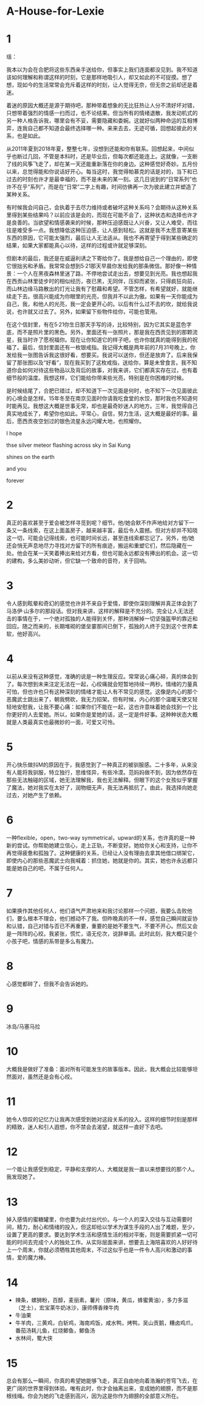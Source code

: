 # A-House-for-Lexie

# 1
瑶：

我本以为会在合肥将这些东西亲手送给你，但事实上我们连面都没见到。我不知道该如何理解和称谓这样的时刻，它是那样地吸引人，却又如此的不可捉摸。想了想，现如今的生活常常会充斥着这样的时刻，让人觉得无奈，但无奈之前却还是着迷。

着迷的原因大概还是源于期待吧，那种带着想象的无比狂热让人分不清好坏对错，只想带着强烈的情感一扫而过，也不论结果。但当所有的情绪退散，我发动机式的另一种人格告诉我，哪里会有不妥，需要隐藏和委婉。这就好似两种命运的互相博弈，连我自己都不知道会最终选择哪一种。来来去去，无迹可循，回想起彼此的关系，也是如此。

从2011年夏到2018年夏，整整七年，没想到还能和你有联系。回想起来，中间似乎也断过几回，不管是本科时，还是毕业后，但每次都还能连上。这就像，一支断了线的风筝飞走了，却在某一天还能重新落在你的身边。这种感觉好奇妙。五月份以来，总觉得能和你说话好开心。每当这时，我觉得帕慕克的话是对的，当下和已过去的时刻也许才是最幸福的，而不是未来的某一刻。这几日说到的“日常系列”也许不在乎“系列”，而是在“日常”二字上有趣，时间彷佛再一次为彼此建立并塑造了某种关系。

有时候我会问自己，会执着于去尽力维持或者破坏这种关系吗？会期待从这种关系里得到某些结果吗？以前应该是会的，而现在可能不会了，这种状态和选择也许才是良善的。当欲望和情感袭来的时候，那种压迫感既让人兴奋，又让人难受，而往往是难受多一点。我想降低这种压迫感，让人感到轻松。这就是我不太愿意寄某些东西的原因，它可能太强烈，最后让人无法适从。我也不再寄望于得到某些确定的结果，如果大家都能真心以待，这样的过程或许就足够深刻。

但剧本的最后，我还是在威逼利诱之下寄给你了。我是想给自己一个理由的，即使它很拙劣和矛盾。我常常会想到5·21那天早晨你发给我的那条微信。那好像一种情景：一个人在黑夜森林里迷了路，不停地尝试走出去，想要见到光亮。我也想起我在西贡山林里徒步时的相似经历，夜已黑，无同伴，压抑而紧张，只得疯狂向前，而山林边缘马路散出的灯光让我有了慰藉和希望。不管怎样，有希望就好，就能继续走下去。很高兴能成为你眼里的光亮，但我并不以此为傲。如果有一天你能成为自己，我，和他人的光亮，我一定会更开心的。以后有什么过不去的坎，就给我说说，也许就又过去了。另外，如果留下些物件给你，可能也管用。

在这个信封里，有在5·21你生日那天手写的诗，比较特别，因为它其实是蓝色字底，而不是照片里的黑色。另外，里面还有一张照片，那是我在西贡见到的那颗流星，我当时许了愿祝福你。现在让你知道它的样子吧，也许你就真的能得到我的祝福了。最后，信封里面还有一枚银戒指。我记得大概是两年前的7月31号晚上，你发给我一张图告诉我这很好看，想要买。我说可以送你，但还是放弃了。后来我保留了那张图以及“好看”，现在我买到了这枚戒指，送给你，算是未曾食言。我不知道你会如何对待这些物品以及背后的故事，对我来讲，它们都真实存在过，也有着细节般的温度。我想这样，它们能给你带来些光亮，特别是在你困难的时候。

是时候结尾了，合肥已错过，却不知道下一次见面是何时，也不知下一次见面彼此的心境会是怎样。15年冬至在南京见面时你请我吃食堂的水饺，那时我也不知道何时能再见。我想这大概是世事无常，却也是最奇妙迷人的地方。三年，我觉得自己真实地成长了，希望你也如此。平常心，自信，努力生活，这大概是最好的事。最后，愿西贡夜空划过的银色流星永远闪耀大地，也照耀你。

I hope

thse silver meteor flashing across sky in Sai Kung 

shines on the earth 

and you

forever


# 2
真正的喜欢甚至于爱会被怎样寻觅到呢？细节。他/她会默不作声地给对方留下一条又一条线索，在这上面盖房子，越来越丰富，最后令人震撼。但对方却并不知晓这一切，可能会记得线索，也可能时间长远，甚至连线索都忘记了。另外，他/她还会悄无声息地尽力寻找对方留下的所有痕迹，搬运和重塑它们，然后隐藏在一处。他会在某一天笑着捧出来给对方看，但也可能永远都没有捧出的机会。这一切的建构，多么美妙动听，但它缺一个致命的音符，关于回响。

# 3
令人感到眩晕和奇幻的感觉也许并不来自于爱情，即使你深刻理解并真正体会到了马洛伊·山多尔的那段话。但对我来讲，这样的解释是不充分的。完全让人无法还击的事情在于，一个绝对孤独的人能得到关怀，那种消解掉一切坚强盔甲的靠近和回应。随之而来的，长期堆砌的堡垒霎那间已倒下，孤独的人终于见到这个世界柔软，他好高兴。

# 4
以前从来没有这种感觉，准确的说是一种生理反应。常常说心痛心碎，真的体会到了。每次想到未来注定无法在一起，心绞痛就会短暂地持续一两秒。情绪的力量真可怕，但也许也只有这种深刻的情绪才能让人有不常见的感觉。这像是内心的那个恶魔武士跳出来了，朝我劈砍，我无力招架。但有时候，内心的那个温暖天使又轻轻地安慰我，让我不要心痛：如果你们不能在一起，这也许意味着她会找到一个比你更好的人去爱她。所以，如果你是爱她的话，这一定是件好事。这种种状态大概就是人类最真实也最微妙的一面，可爱又可怜。

# 5
开心快乐做抖M的原因在于，我感觉到了一种真正的被驯服感。二十多年，从来没有人能将我驯服，特立独行，思维怪异，有些冷漠。范妈妈做不到，因为依然存在那些无法触碰的区域，她无法理解我，我也无法解释。但眼下的这个女孩似乎掌握了魔法，她对我实在太好了，润物细无声，我无法再抵抗了。由此，我选择向她走过去，对她产生了依赖。

# 6
一种flexible，open，two-way symmetrical，upward的关系，也许真的是一种新的尝试。你帮助她建立信心，走上正轨，不断变好。她给你关心和支持，让你不再觉得疲惫和孤独了。这种健康的关系，已经让人没有理由去拿其他借口绑架它，即使内心的那些恶魔武士向我喊着：抓住她，她就是你的。其实，她也许永远都只能是她自己的吧，不属于任何人。

# 7
如果换作其他任何人，他们语气严肃地来和我讨论那样一个问题，我要么击败他们，要么根本不理会，他们撼动不了我。但昨晚真的不一样，感觉自己瞬间就妥协和认错，自己对错与否已不再重要，重要的是她不要生气，不要不开心。然后又会是一阵阵的心绞。我紧张，慌忙，语无伦次，说辞单调。此时此刻，我大概只是个小孩子吧，情感的系带是多么有魔力。

# 8
心感觉都碎了，但我不会告诉她的。

# 9
冰岛/马塞马拉

# 10
大概我是做好了准备：面对所有可能发生的故事版本。因此，我大概会比较能够坦然面对，虽然还是会有心绞。

# 11
她令人惊叹的记忆力让我再次感受到她对这段关系的投入。这样的细节时刻是那样的精致，迷人和引人遐想，你不禁会去渴望，就这样一直好下去吧。

# 12
一个能让我感受到稳定，平静和支撑的人，大概就是我一直以来想要找的那个人。我发现她了。

# 13
掉入感情的蜜糖罐里，你也要为此付出代价。与一个人的深入交往与互动需要时间，精力，耐心和情绪的投入，但这却给以学术为谋生手段的人出了难题，至少，设置了更高的要求。要达到学术生活和感情生活的相对平衡，则是需要抓紧一切可能的时间去完成个人的独处工作。从实际层面来讲，想要去上海陪喜欢的人好好待上一个周末，你就必须牺牲其他周末，不过这似乎也是一件令人高兴和激动的事情，爱的魔力棒。

# 14
- 辣条，螺狮粉，百醇，麦丽素，薯片（原味，黄瓜，蜂蜜黄油），多力多滋（芝士），宏宝莱牛奶冰沙，康师傅香辣牛肉
- 牛油果
- 牛羊肉，三黄鸡，白斩鸡，海南鸡饭，咸水鸭，烤鸭，吴山贡鹅，糟卤鸡爪，番茄汤耗儿鱼，红烧鲫鱼，鲫鱼汤
- 水林间，蜀大侠

# 15
总会有那么一瞬间，你真的希望她能够飞走，真正自由地向着浩瀚的苍穹飞去，在更广阔的世界里得到体验。唯有此时，你才会抽离出来，变成她的翅膀，而不是那根线绳。你会为她的飞走感到高兴，因为这是你作为翅膀的全部意义所在。
